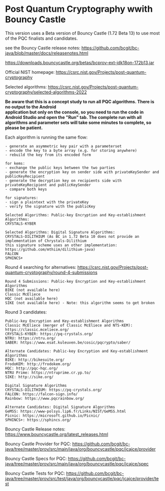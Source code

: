 # Post Quantum Cryptography wwith Bouncy Castle

This version uses a Beta version of Bouncy Castle (1.72 Beta 13) to use most of the PQC finalists and candidates.

see the Bouncy Castle release notes: https://github.com/bcgit/bc-java/blob/master/docs/releasenotes.html

https://downloads.bouncycastle.org/betas/bcprov-ext-jdk18on-172b13.jar 

Official NIST homepage: https://csrc.nist.gov/Projects/post-quantum-cryptography

Selected algorithms: https://csrc.nist.gov/Projects/post-quantum-cryptography/selected-algorithms-2022

**Be aware that this is a concept study to run all PQC algorithms. There is no output to the Android  
application but only on the console, so you need to run the code in Android Studio and open the "Run" tab. 
The complete run with all algorithms and parameter sets will take some minutes to complete, so please be 
patient.**

Each algorithm is running the same flow:
```plaintext
- generate an asymmetric key pair with a parameterset
- encode the key to a byte array (e.g. for storing anywhere)
- rebuild the key from its encoded form

for kems:
- exchange the public keys between the two parties
- generate the encryption key on sender side with privateKeySender and publicKeyRecipient
- generate the decryption key on recipients side with privateKeyRecipient and publicKeySender
- compare both keys

for signatures:
- sign a plaintext with the privateKey
- verify the signature with the publicKey
```

```plaintext
Selected Algorithms: Public-key Encryption and Key-establishment Algorithms:
CRYSTALS-KYBER
```

```plaintext
Selected Algorithms: Digital Signature Algorithms:
CRYSTALS-DILITHIUM (As BC in 1.72 Beta 10 does not provide an implementation of Chrystals-Dilithium  
this signature scheme uses an other implementation: https://github.com/mthiim/dilithium-java)
FALCON
SPHINCS+
```

Round 4 searching for alternatives: https://csrc.nist.gov/Projects/post-quantum-cryptography/round-4-submissions

```plaintext
Round 4 Submissions: Public-key Encryption and Key-establishment Algorithms
BIKE (not available here)
Classic McEliece
HQC (not available here)
SIKE (not available here) - Note: this algorithm seems to get broken
```

Round 3 candidates: 
```plaintext
Public-key Encryption and Key-establishment Algorithms
Classic McEliece (merger of Classic McEliece and NTS-KEM): https://classic.mceliece.org/
CRYSTALS-KYBER: https://pq-crystals.org/
NTRU: https://ntru.org/
SABER: https://www.esat.kuleuven.be/cosic/pqcrypto/saber/

Alternate Candidates: Public-key Encryption and Key-establishment Algorithms
BIKE: http://bikesuite.org/
FrodoKEM: http://frodokem.org/
HQC: http://pqc-hqc.org/
NTRU Prime: https://ntruprime.cr.yp.to/
SIKE: http://sike.org/

Digital Signature Algorithms
CRYSTALS-DILITHIUM: https://pq-crystals.org/
FALCON: https://falcon-sign.info/
Rainbow: https://www.pqcrainbow.org/

Alternate Candidates: Digital Signature Algorithms
GeMSS: https://www-polsys.lip6.fr/Links/NIST/GeMSS.html
Picnic: https://microsoft.github.io/Picnic/
SPHINCS+: https://sphincs.org/
```

Bouncy Castle Release notes: https://www.bouncycastle.org/latest_releases.html

Bouncy Castle Provider for PQC: https://github.com/bcgit/bc-java/tree/master/prov/src/main/java/org/bouncycastle/pqc/jcajce/provider

Bouncy Castle Specs for PQC: https://github.com/bcgit/bc-java/tree/master/prov/src/main/java/org/bouncycastle/pqc/jcajce/spec

Bouncy Castle Tests for PQC: https://github.com/bcgit/bc-java/tree/master/prov/src/test/java/org/bouncycastle/pqc/jcajce/provider/test
